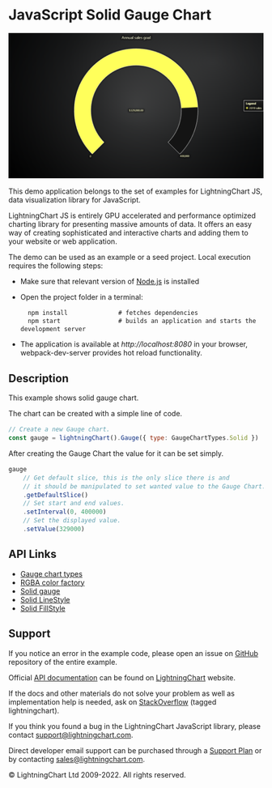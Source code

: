 # JavaScript Solid Gauge Chart

![JavaScript Solid Gauge Chart](solidGauge-darkGold.png)

This demo application belongs to the set of examples for LightningChart JS, data visualization library for JavaScript.

LightningChart JS is entirely GPU accelerated and performance optimized charting library for presenting massive amounts of data. It offers an easy way of creating sophisticated and interactive charts and adding them to your website or web application.

The demo can be used as an example or a seed project. Local execution requires the following steps:

-   Make sure that relevant version of [Node.js](https://nodejs.org/en/download/) is installed
-   Open the project folder in a terminal:

          npm install              # fetches dependencies
          npm start                # builds an application and starts the development server

-   The application is available at _http://localhost:8080_ in your browser, webpack-dev-server provides hot reload functionality.


## Description

This example shows solid gauge chart.

The chart can be created with a simple line of code.

```javascript
// Create a new Gauge chart.
const gauge = lightningChart().Gauge({ type: GaugeChartTypes.Solid })
```

After creating the Gauge Chart the value for it can be set simply.

```javascript
gauge
    // Get default slice, this is the only slice there is and
    // it should be manipulated to set wanted value to the Gauge Chart.
    .getDefaultSlice()
    // Set start and end values.
    .setInterval(0, 400000)
    // Set the displayed value.
    .setValue(329000)
```


## API Links

* [Gauge chart types]
* [RGBA color factory]
* [Solid gauge]
* [Solid LineStyle]
* [Solid FillStyle]


## Support

If you notice an error in the example code, please open an issue on [GitHub][0] repository of the entire example.

Official [API documentation][1] can be found on [LightningChart][2] website.

If the docs and other materials do not solve your problem as well as implementation help is needed, ask on [StackOverflow][3] (tagged lightningchart).

If you think you found a bug in the LightningChart JavaScript library, please contact support@lightningchart.com.

Direct developer email support can be purchased through a [Support Plan][4] or by contacting sales@lightningchart.com.

[0]: https://github.com/Arction/
[1]: https://lightningchart.com/lightningchart-js-api-documentation/
[2]: https://lightningchart.com
[3]: https://stackoverflow.com/questions/tagged/lightningchart
[4]: https://lightningchart.com/support-services/

© LightningChart Ltd 2009-2022. All rights reserved.


[Gauge chart types]: https://lightningchart.com/js-charts/api-documentation/v4.2.0/variables/GaugeChartTypes-1.html
[RGBA color factory]: https://lightningchart.com/js-charts/api-documentation/v4.2.0/functions/ColorRGBA.html
[Solid gauge]: https://lightningchart.com/js-charts/api-documentation/v4.2.0/classes/SolidGauge.html
[Solid LineStyle]: https://lightningchart.com/js-charts/api-documentation/v4.2.0/classes/SolidLine.html
[Solid FillStyle]: https://lightningchart.com/js-charts/api-documentation/v4.2.0/classes/SolidFill.html

